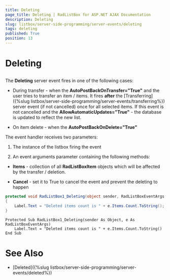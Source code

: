 ```yaml
---
title: Deleting
page_title: Deleting | RadListBox for ASP.NET AJAX Documentation
description: Deleting
slug: listbox/server-side-programming/server-events/deleting
tags: deleting
published: True
position: 13
---
```


# Deleting

## 

The **Deleting** server event fires in one of the following cases:

* During transfer - when the **AutoPostBackOnTransfer="True"** and the user tries to transfer an item / items. It fires **after** the [Transferring]({%slug listbox/server-side-programming/server-events/transferring%}) server event (if not cancelled) once for all selected items. If this event is not cancelled and the **AllowAutomaticUpdates="True"** - the database is updated to reflect the new list.

* On item delete - when the **AutoPostBackOnDelete="True"**

The event handler receives two parameters:

1. The instance of the listbox firing the event

2. An event arguments parameter containing the following methods:

* **Items** - collection of all **RadListBoxItem** objects which will be affected by the transfer / deletion.

* **Cancel** - set it to True to cancel the event and prevent the deleting to happen

````C#
protected void RadListBox1_Deleting(object sender, RadListBoxEventArgs e)
{
	Label.Text = "Deleted items count is " + e.Items.Count.ToString();
}
````
````VB.NET
Protected Sub RadListBox1_Deleting(sender As Object, e As RadListBoxEventArgs)
	Label.Text = "Deleted items count is " + e.Items.Count.ToString()
End Sub
````


# See Also

 * [Deleted]({%slug listbox/server-side-programming/server-events/deleted%})
